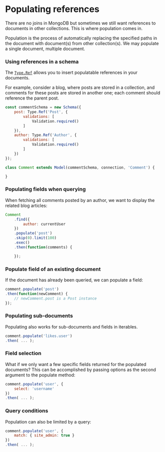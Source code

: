 # Populating references

There are no joins in MongoDB but sometimes we still want references to documents in other collections. This is where population comes in.

Population is the process of automatically replacing the specified paths in the document with document(s) from other collection(s). We may populate a single document, multiple document.

### Using references in a schema

The [`Type.Ref`](./reference/types.md#references) allows you to insert populatable references
in your documents.

For example, consider a blog, where posts are stored in a collection, and comments for these posts are stored
in another one; each comment should reference the parent post.

```js
const commentSchema = new Schema({
    post: Type.Ref('Post', {
        validations: [
            Validation.required()
        ]
    }),
    author: Type.Ref('Author', {
        validations: [
            Validation.required()
        ]
    })
});

class Comment extends Model(commentSchema, connection, 'Comment') {

}
```

### Populating fields when querying

When fetching all comments posted by an author, we want to display the related blog articles:

```js
Comment
    .find({
        author: currentUser
    })
    .populate('post')
    .skip(0).limit(100)
    .exec()
    .then(function(comments) {

    });
```

### Populate field of an existing document

If the document has already been queried, we can populate a field:

```js
comment.populate('post')
.then(function(newComment) {
    // newComment.post is a Post instance
});
```

### Populating sub-documents

Populating also works for sub-documents and fields in iterables.

```js
comment.populate('likes.user')
.then( ... );
```

### Field selection

What if we only want a few specific fields returned for the populated documents? This can be accomplished by passing options as the second argument to the populate method:

```js
comment.populate('user', {
    select: 'username'
})
.then( ... );
```

### Query conditions

Population can also be limited by a query:

```js
comment.populate('user', {
    match: { site_admin: true }
})
.then( ... );
```
